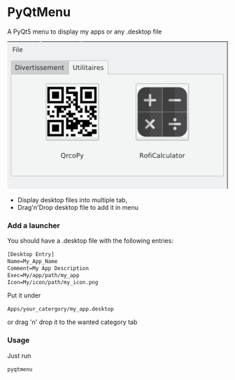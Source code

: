 # PyQtMenu
A PyQt5 menu to display my apps or any .desktop file

<img src="https://raw.githubusercontent.com/Daguhh/PyQtMenu/master/Screenshot.png" width="600">

* Display desktop files into multiple tab, 
* Drag'n'Drop desktop file to add it in menu

### Add a launcher
You should have a .desktop file with the following entries:
```
[Desktop Entry]
Name=My_App_Name
Comment=My App Description
Exec=My/app/path/my_app
Icon=My/icon/path/my_icon.png
```
Put it under 
```
Apps/your_catergory/my_app.desktop
```
or drag 'n' drop it to the wanted category tab

### Usage
Just run
```bash
pyqtmenu
```
